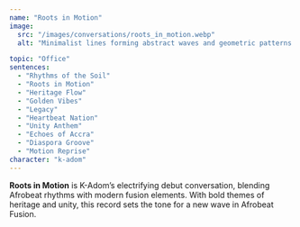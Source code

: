 ```yaml
---
name: "Roots in Motion"
image:
  src: "/images/conversations/roots_in_motion.webp"
  alt: "Minimalist lines forming abstract waves and geometric patterns in bold gold, green, and black, with a stylized 'K' logo inspired by Adinkra symbols."

topic: "Office"
sentences:
  - "Rhythms of the Soil"
  - "Roots in Motion"
  - "Heritage Flow"
  - "Golden Vibes"
  - "Legacy"
  - "Heartbeat Nation"
  - "Unity Anthem"
  - "Echoes of Accra"
  - "Diaspora Groove"
  - "Motion Reprise"
character: "k-adom"
---
```


**Roots in Motion** is K-Adom’s electrifying debut conversation, blending Afrobeat rhythms with modern fusion elements. With bold themes of heritage and unity, this record sets the tone for a new wave in Afrobeat Fusion.
